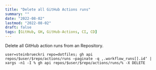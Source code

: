 ```yaml
---
title: "Delete all GitHub Actions runs"
summary: ""
date: "2022-08-02"
lastmod: "2022-08-02"
draft: false
tags: [GitHub, GH, GitHub-Actions, CI, CD]
---
```


Delete all GitHub action runs from an Repository.

`user=steinbrueckri repo=dotfiles; gh api repos/$user/$repo/actions/runs —paginate -q ‚.workflow_runs[].id‘ | xargs -n1 -I % gh api repos/$user/$repo/actions/runs/% -X DELETE`
